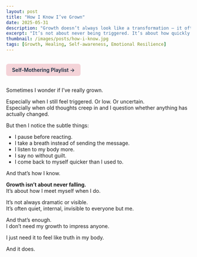 ```yaml
---
layout: post
title: "How I Know I’ve Grown"
date: 2025-05-31
description: "Growth doesn’t always look like a transformation — it often feels like a quiet shift in how I respond."
excerpt: "It’s not about never being triggered. It’s about how quickly you return to yourself — and how gently you meet the parts that still ache."
thumbnail: /images/posts/how-i-know.jpg
tags: [Growth, Healing, Self-awareness, Emotional Resilience]
---
```


<a href="https://music.youtube.com/playlist?list=PLuO5E1rh5RqIzePJeOjdXo62gwnYJ748_&si=NvtF0mzI9Sx2IoPu&shuffle=1" 
   target="_blank" 
   class="back-button"
   style="display:inline-block; margin: 1rem auto; background-color: #F4D3D8; color: #1A2D41; padding: 0.5rem 1rem; border-radius: 6px; font-weight: 600; text-decoration: none;">
  Self‑Mothering Playlist →
</a>

Sometimes I wonder if I’ve really grown.

Especially when I still feel triggered. Or low. Or uncertain.  
Especially when old thoughts creep in and I question whether anything has actually changed.

But then I notice the subtle things:

- I pause before reacting.  
- I take a breath instead of sending the message.  
- I listen to my body more.  
- I say no without guilt.  
- I come back to myself quicker than I used to.

And that’s how I know.

**Growth isn’t about never falling.**  
It’s about how I meet myself when I do.

It’s not always dramatic or visible.  
It’s often quiet, internal, invisible to everyone but me.

And that’s enough.  
I don’t need my growth to impress anyone.

I just need it to feel like truth in my body.

And it does.

